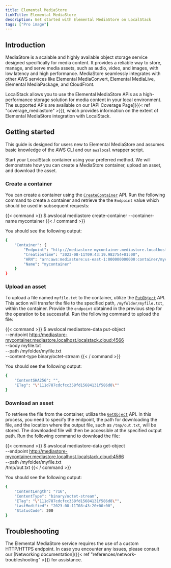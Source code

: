 ```yaml
---
title: Elemental MediaStore
linkTitle: Elemental MediaStore
description: Get started with Elemental MediaStore on LocalStack
tags: ["Pro image"]
---
```


## Introduction

MediaStore is a scalable and highly available object storage service designed specifically for media content.
It provides a reliable way to store, manage, and serve media assets, such as audio, video, and images, with low latency and high performance.
MediaStore seamlessly integrates with other AWS services like Elemental MediaConvert, Elemental MediaLive, Elemental MediaPackage, and CloudFront.

LocalStack allows you to use the Elemental MediaStore APIs as a high-performance storage solution for media content in your local environment.
The supported APIs are available on our [API Coverage Page]({{< ref "coverage_mediastore" >}}), which provides information on the extent of Elemental MediaStore integration with LocalStack.

## Getting started

This guide is designed for users new to Elemental MediaStore and assumes basic knowledge of the AWS CLI and our `awslocal` wrapper script.

Start your LocalStack container using your preferred method.
We will demonstrate how you can create a MediaStore container, upload an asset, and download the asset.

### Create a container

You can create a container using the [`CreateContainer`](https://docs.aws.amazon.com/mediastore/latest/apireference/API_CreateContainer.html) API.
Run the following command to create a container and retrieve the the `Endpoint` value which should be used in subsequent requests:

{{< command >}}
$ awslocal mediastore create-container --container-name mycontainer
{{< / command >}}

You should see the following output:

```bash
{
    "Container": {
        "Endpoint": "http://mediastore-mycontainer.mediastore.localhost.localstack.cloud:4566",
        "CreationTime": "2023-08-11T09:43:19.982754+01:00",
        "ARN": "arn:aws:mediastore:us-east-1:000000000000:container/mycontainer",
        "Name": "mycontainer"
    }
}
```

### Upload an asset

To upload a file named `myfile.txt` to the container, utilize the [`PutObject`](https://docs.aws.amazon.com/mediastore/latest/apireference/API_PutObject.html) API.
This action will transfer the file to the specified path, `/myfolder/myfile.txt`, within the container.
Provide the `endpoint` obtained in the previous step for the operation to be successful.
Run the following command to upload the file:

{{< command >}}
$ awslocal mediastore-data put-object \
    --endpoint http://mediastore-mycontainer.mediastore.localhost.localstack.cloud:4566 \
    --body myfile.txt \
    --path /myfolder/myfile.txt \
    --content-type binary/octet-stream
{{< / command >}}

You should see the following output:

```bash
{
    "ContentSHA256": "",
    "ETag": "\"111d787cdcfcc358fd15684131f586d8\""
}
```

### Download an asset

To retrieve the file from the container, utilize the [`GetObject`](https://docs.aws.amazon.com/mediastore/latest/apireference/API_GetObject.html) API.
In this process, you need to specify the endpoint, the path for downloading the file, and the location where the output file, such as `/tmp/out.txt`, will be stored.
The downloaded file will then be accessible at the specified output path.
Run the following command to download the file:

{{< command >}}
$ awslocal mediastore-data get-object \
    --endpoint http://mediastore-mycontainer.mediastore.localhost.localstack.cloud:4566 \
    --path /myfolder/myfile.txt \
    /tmp/out.txt
{{< / command >}}

You should see the following output:

```bash
{
    "ContentLength": "716",
    "ContentType": "binary/octet-stream",
    "ETag": "\"111d787cdcfcc358fd15684131f586d8\"",
    "LastModified": "2023-08-11T08:43:20+00:00",
    "StatusCode": 200
}
```

## Troubleshooting

The Elemental MediaStore service requires the use of a custom HTTP/HTTPS endpoint.
In case you encounter any issues, please consult our [Networking documentation]({{< ref "references/network-troubleshooting" >}}) for assistance.
